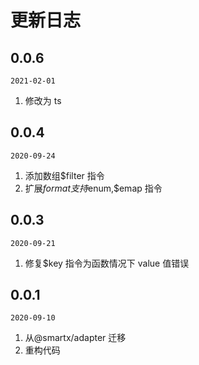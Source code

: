 # 更新日志

## 0.0.6

`2021-02-01`

1. 修改为 ts

## 0.0.4

`2020-09-24`

1. 添加数组$filter 指令
2. 扩展$format支持$enum,$emap 指令

## 0.0.3

`2020-09-21`

1. 修复$key 指令为函数情况下 value 值错误

## 0.0.1

`2020-09-10`

1. 从@smartx/adapter 迁移
1. 重构代码
